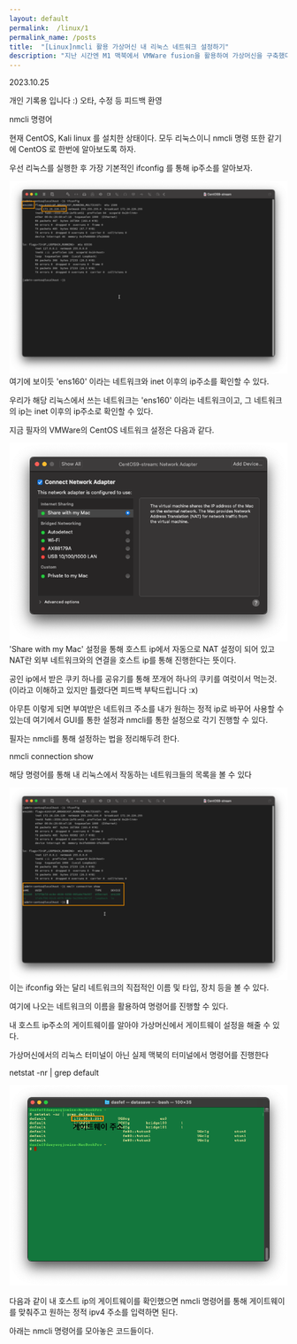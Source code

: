 ```yaml
---
layout: default
permalink:  /linux/1
permalink_name: /posts
title:  "[Linux]nmcli 활용 가상머신 내 리눅스 네트워크 설정하기" 
description: "지난 시간엔 M1 맥북에서 VMWare fusion을 활용하여 가상머신을 구축했다(CentOS, Kali linux). 이번 시간엔 리눅스 환경 내에서 네트워크 설정을 건드리는 연습을 해보자. CentOS 8버전부터는 nmcli를 활용하여 커맨드로 네트워크 설정을 변경하는 것을 권장하고 있다. 물론 GUI 환경에서도 네트워크 설정을 변경할 수 있다."
---
```


<p class="date">2023.10.25</p>

<p class="caution">개인 기록용 입니다 :)
오타, 수정 등 피드백 환영</p>

<p style="text-align:center;">

<span class="mini-title">nmcli 명령어</span>

현재 CentOS, Kali linux 를 설치한 상태이다.
모두 리눅스이니 nmcli 명령 또한 같기에
CentOS 로 한번에 알아보도록 하자.

우선 리눅스를 실행한 후
가장 기본적인 ifconfig 를 통해 ip주소를 알아보자.

<img class="image" src="/contents/imgs/server_3/1.png">
여기에 보이듯 'ens160' 이라는 네트워크와
inet 이후의 ip주소를 확인할 수 있다.

우리가 해당 리눅스에서 쓰는 네트워크는 'ens160' 이라는 네트워크이고,
그 네트워크의 ip는 inet 이후의 ip주소로 확인할 수 있다.

지금 필자의 VMWare의 CentOS 네트워크 설정은 다음과 같다.

<img class="image" src="/contents/imgs/server_3/2.png">
'Share with my Mac' 설정을 통해
호스트 ip에서 자동으로 NAT 설정이 되어 있고
NAT란 외부 네트워크와의 연결을
호스트 ip를 통해 진행한다는 뜻이다.

공인 ip에서 받은 쿠키 하나를
공유기를 통해 쪼개어 하나의 쿠키를 여럿이서 먹는것.
(이라고 이해하고 있지만 틀렸다면 피드백 부탁드립니다 :x)

아무튼 이렇게 되면 부여받은 네트워크 주소를
내가 원하는 정적 ip로 바꾸어 사용할 수 있는데
여기에서 GUI를 통한 설정과 nmcli를 통한 설정으로 각기 진행할 수 있다.

필자는 nmcli를 통해 설정하는 법을 정리해두려 한다.


<span class="mini-sub">nmcli connection show</span>

해당 명령어를 통해
내 리눅스에서 작동하는 네트워크들의 목록을 볼 수 있다

<img class="image" src="/contents/imgs/server_3/3.png">
이는 ifconfig 와는 달리
네트워크의 직접적인 이름 및 타입, 장치 등을 볼 수 있다.

여기에 나오는 네트워크의 이름을 활용하여
명령어를 진행할 수 있다.



내 호스트 ip주소의 게이트웨이를 알아야
가상머신에서 게이트웨이 설정을 해줄 수 있다.

가상머신에서의 리눅스 터미널이 아닌
실제 맥북의 터미널에서 명령어를 진행한다

<span class="mini-caution">netstat -nr | grep default</span>

<img class="image" src="/contents/imgs/server_3/4.png">

다음과 같이 내 호스트 ip의 게이트웨이를 확인했으면
nmcli 명령어를 통해 게이트웨이를 맞춰주고
원하는 정적 ipv4 주소를 입력하면 된다.

아래는 nmcli 명령어를 모아놓은 코드들이다.

<script src="https://gist.github.com/dasfef/d95ac5532faca95ed14dc6b706285bec.js"></script>